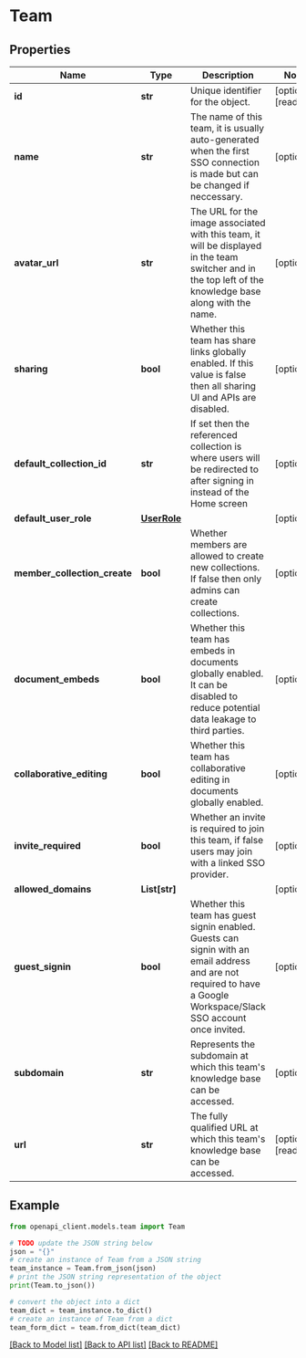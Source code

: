 # Team


## Properties

Name | Type | Description | Notes
------------ | ------------- | ------------- | -------------
**id** | **str** | Unique identifier for the object. | [optional] [readonly] 
**name** | **str** | The name of this team, it is usually auto-generated when the first SSO connection is made but can be changed if neccessary. | [optional] 
**avatar_url** | **str** | The URL for the image associated with this team, it will be displayed in the team switcher and in the top left of the knowledge base along with the name. | [optional] 
**sharing** | **bool** | Whether this team has share links globally enabled. If this value is false then all sharing UI and APIs are disabled. | [optional] 
**default_collection_id** | **str** | If set then the referenced collection is where users will be redirected to after signing in instead of the Home screen | [optional] 
**default_user_role** | [**UserRole**](UserRole.md) |  | [optional] 
**member_collection_create** | **bool** | Whether members are allowed to create new collections. If false then only admins can create collections. | [optional] 
**document_embeds** | **bool** | Whether this team has embeds in documents globally enabled. It can be disabled to reduce potential data leakage to third parties. | [optional] 
**collaborative_editing** | **bool** | Whether this team has collaborative editing in documents globally enabled. | [optional] 
**invite_required** | **bool** | Whether an invite is required to join this team, if false users may join with a linked SSO provider. | [optional] 
**allowed_domains** | **List[str]** |  | [optional] 
**guest_signin** | **bool** | Whether this team has guest signin enabled. Guests can signin with an email address and are not required to have a Google Workspace/Slack SSO account once invited. | [optional] 
**subdomain** | **str** | Represents the subdomain at which this team&#39;s knowledge base can be accessed. | [optional] 
**url** | **str** | The fully qualified URL at which this team&#39;s knowledge base can be accessed. | [optional] [readonly] 

## Example

```python
from openapi_client.models.team import Team

# TODO update the JSON string below
json = "{}"
# create an instance of Team from a JSON string
team_instance = Team.from_json(json)
# print the JSON string representation of the object
print(Team.to_json())

# convert the object into a dict
team_dict = team_instance.to_dict()
# create an instance of Team from a dict
team_form_dict = team.from_dict(team_dict)
```
[[Back to Model list]](../README.md#documentation-for-models) [[Back to API list]](../README.md#documentation-for-api-endpoints) [[Back to README]](../README.md)


